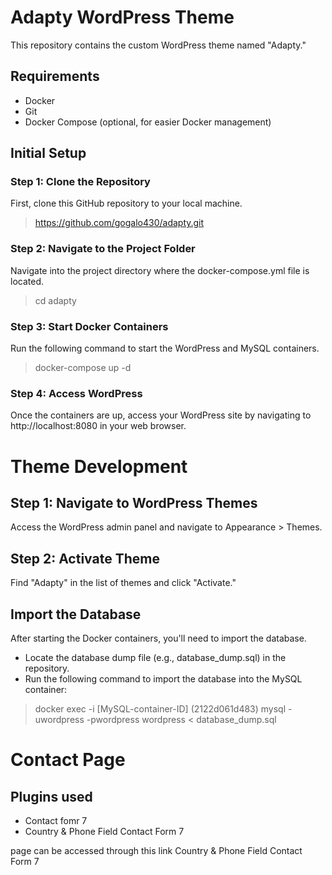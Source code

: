 # Adapty WordPress Theme

This repository contains the custom WordPress theme named "Adapty."

## Requirements

* Docker
* Git
* Docker Compose (optional, for easier Docker management)

## Initial Setup

### Step 1: Clone the Repository

First, clone this GitHub repository to your local machine.

>
> https://github.com/gogalo430/adapty.git
>

### Step 2: Navigate to the Project Folder

Navigate into the project directory where the docker-compose.yml file is located.

>
> cd adapty
>

### Step 3: Start Docker Containers

Run the following command to start the WordPress and MySQL containers.

>
> docker-compose up -d
>

### Step 4: Access WordPress

Once the containers are up, access your WordPress site by navigating to http://localhost:8080 in your web browser.



# Theme Development

## Step 1: Navigate to WordPress Themes
Access the WordPress admin panel and navigate to Appearance > Themes.

## Step 2: Activate Theme
Find "Adapty" in the list of themes and click "Activate."

## Import the Database

After starting the Docker containers, you'll need to import the database.

* Locate the database dump file (e.g., database_dump.sql) in the repository.
* Run the following command to import the database into the MySQL container:
>
> docker exec -i [MySQL-container-ID] (2122d061d483) mysql -uwordpress -pwordpress wordpress < database_dump.sql
>


# Contact Page

## Plugins used

* Contact fomr 7
* Country & Phone Field Contact Form 7

page can be accessed through this link Country & Phone Field Contact Form 7
